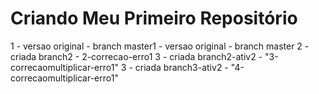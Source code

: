 Criando Meu Primeiro Repositório
========================
1 - versao original - branch master1 - versao original - branch master
2 - criada branch2 - 2-correcao-erro1
3 - criada branch2-ativ2 - "3-correcaomultiplicar-erro1"
3 - criada branch3-ativ2 - "4-correcaomultiplicar-erro1"
